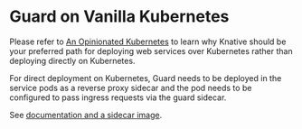 # Guard on Vanilla Kubernetes

Please refer to [An Opinionated Kubernetes](https://davidhadas.wordpress.com/2022/08/29/knative-an-opinionated-kubernetes/) to learn why Knative should be your preferred path for deploying web services over Kubernetes rather than deploying directly on Kubernetes.

For direct deployment on Kubernetes, Guard needs to be deployed in the service pods as a reverse proxy sidecar and the pod needs to be configured to pass ingress requests via the guard sidecar.

See [documentation and a sidecar image](./cmd/guard-rproxy/README.md).
